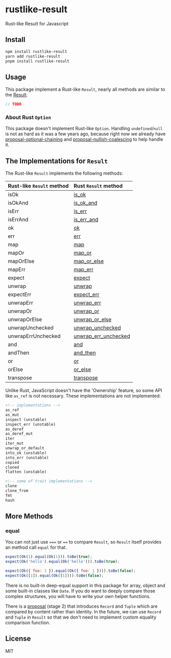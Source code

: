 # rustlike-result

Rust-like Result for Javascript

## Install

```sh
npm install rustlike-result
yarn add rustlike-result
pnpm install rustlike-result
```

## Usage

This package implement a Rust-like `Result`, nearly all methods are similar to the [Result].

```ts
// TODO
```

[result]: https://doc.rust-lang.org/std/result/enum.Result.html

### About Rust `Option`

This package doesn't implement Rust-like `Option`. Handling `undefined`/`null` is not as hard as it was a few years ago, because right now we already have [proposal-optional-chaining] and [proposal-nullish-coalescing] to help handle it.

[proposal-optional-chaining]: https://github.com/tc39/proposal-optional-chaining
[proposal-nullish-coalescing]: https://github.com/tc39/proposal-nullish-coalescing

## The Implementations for `Result`

The Rust-like `Result` implements the following methods:

| Rust-like `Result` method | Rust `Result` method   |
| :------------------------ | :--------------------- |
| isOk                      | [is_ok]                |
| isOkAnd                   | [is_ok_and]            |
| isErr                     | [is_err]               |
| isErrAnd                  | [is_err_and]           |
| ok                        | [ok]                   |
| err                       | [err]                  |
| map                       | [map]                  |
| mapOr                     | [map_or]               |
| mapOrElse                 | [map_or_else]          |
| mapErr                    | [map_err]              |
| expect                    | [expect]               |
| unwrap                    | [unwrap]               |
| expectErr                 | [expect_err]           |
| unwrapErr                 | [unwrap_err]           |
| unwrapOr                  | [unwrap_or]            |
| unwrapOrElse              | [unwrap_or_else]       |
| unwrapUnchecked           | [unwrap_unchecked]     |
| unwrapErrUnchecked        | [unwrap_err_unchecked] |
| and                       | [and]                  |
| andThen                   | [and_then]             |
| or                        | [or]                   |
| orElse                    | [or_else]              |
| transpose                 | [transpose]            |

Unlike Rust, JavaScript doesn't have the 'Ownership' feature, so some API like `as_ref` is not necessary. These implementations are not implemented:

```md
<!-- implementations -->
as_ref
as_mut
inspect (unstable)
inspect_err (unstable)
as_deref
as_deref_mut
iter
iter_mut
unwrap_or_default
into_ok (unstable)
into_err (unstable)
copied
cloned
flatten (unstable)

<!-- some of trait implementations -->
clone
clone_from
fmt
hash
```

[is_ok]: https://doc.rust-lang.org/std/result/enum.Result.html#method.is_ok
[is_ok_and]: https://doc.rust-lang.org/std/result/enum.Result.html#method.is_ok_and
[is_err]: https://doc.rust-lang.org/std/result/enum.Result.html#method.is_err
[is_err_and]: https://doc.rust-lang.org/std/result/enum.Result.html#method.is_err_and
[ok]: https://doc.rust-lang.org/std/result/enum.Result.html#method.ok
[err]: https://doc.rust-lang.org/std/result/enum.Result.html#method.err
[map]: https://doc.rust-lang.org/std/result/enum.Result.html#method.map
[map_or]: https://doc.rust-lang.org/std/result/enum.Result.html#method.map_or
[map_or_else]: https://doc.rust-lang.org/std/result/enum.Result.html#method.map_or_else
[map_err]: https://doc.rust-lang.org/std/result/enum.Result.html#method.map_err
[expect]: https://doc.rust-lang.org/std/result/enum.Result.html#method.expect
[unwrap]: https://doc.rust-lang.org/std/result/enum.Result.html#method.unwrap
[expect_err]: https://doc.rust-lang.org/std/result/enum.Result.html#method.expect_err
[unwrap_err]: https://doc.rust-lang.org/std/result/enum.Result.html#method.unwrap_err
[unwrap_or]: https://doc.rust-lang.org/std/result/enum.Result.html#method.unwrap_or
[unwrap_or_else]: https://doc.rust-lang.org/std/result/enum.Result.html#method.unwrap_or_else
[unwrap_unchecked]: https://doc.rust-lang.org/std/result/enum.Result.html#method.unwrap_unchecked
[unwrap_err_unchecked]: https://doc.rust-lang.org/std/result/enum.Result.html#method.unwrap_err_unchecked
[and]: https://doc.rust-lang.org/std/result/enum.Result.html#method.and
[and_then]: https://doc.rust-lang.org/std/result/enum.Result.html#method.and_then
[or]: https://doc.rust-lang.org/std/result/enum.Result.html#method.or
[or_else]: https://doc.rust-lang.org/std/result/enum.Result.html#method.or_else
[transpose]: https://doc.rust-lang.org/std/result/enum.Result.html#method.transpose

## More Methods
### equal

You can not just use `===` or `==` to compare `Result`, so `Result` itself provides an method call `equal` for that.

```javascript
expect(Ok(1).equal(Ok(1))).toBe(true);
expect(Ok('hello').equal(Ok('hello'))).toBe(true);

expect(Ok({ foo: 1 }).equal(Ok({ foo: 1 }))).toBe(false);
expect(Ok([1]).equal(Ok([1]))).toBe(false);
```

There is no built-in deep-equal support in this package for array, object and some built-in classes like `Date`. If you do want to deeply compare those complex structures, you will have to write your own helper functions.

There is a [proposal] (stage 2) that introduces `Record` and `Tuple` which are compared by content rather than identity. In the future, we can use `Record` and `Tuple` in `Result` so that we don't need to implement custom equality comparison function.

[proposal]: https://github.com/tc39/proposal-record-tuple

## License

MIT
